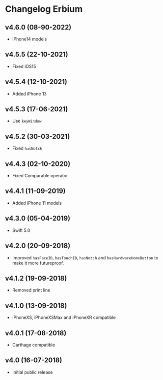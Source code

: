 # Changelog Erbium

## v4.6.0 (08-90-2022)
- iPhone14 models

## v4.5.5 (22-10-2021)
- Fixed iOS15

## v4.5.4 (12-10-2021)
- Added iPhone 13

## v4.5.3 (17-06-2021)
- Use `keyWindow`

## v4.5.2 (30-03-2021)
- Fixed `hasNotch` 

## v4.4.3 (02-10-2020)
- Fixed Comparable operator

## v4.4.1 (11-09-2019)
- Added iPhone 11 models

## v4.3.0 (05-04-2019)
- Swift 5.0

## v4.2.0 (20-09-2018)
- Improved `hasFaceID`, `hasTouchID`, `hasNotch` and `hasHardwareHomeButton` to make it more futureproof.

## v4.1.2 (19-09-2018)
- Removed print line

## v4.1.0 (13-09-2018)
- iPhoneXS, iPhoneXSMax and iPhoneXR compatible

## v4.0.1 (17-08-2018)
- Carthage compatible

## v4.0 (16-07-2018)
- Initial public release